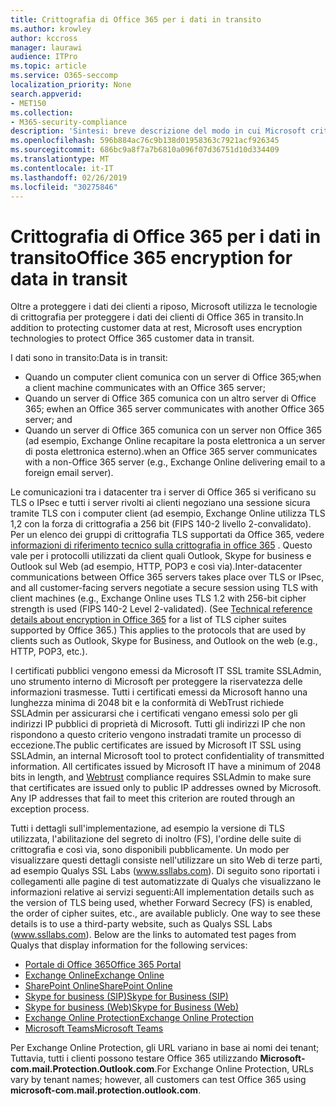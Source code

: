 ```yaml
---
title: Crittografia di Office 365 per i dati in transito
ms.author: krowley
author: kccross
manager: laurawi
audience: ITPro
ms.topic: article
ms.service: O365-seccomp
localization_priority: None
search.appverid:
- MET150
ms.collection:
- M365-security-compliance
description: 'Sintesi: breve descrizione del modo in cui Microsoft crittografa i dati in transito.'
ms.openlocfilehash: 596b884ac76c9b138d01958363c7921acf926345
ms.sourcegitcommit: 686bc9a8f7a7b6810a096f07d36751d10d334409
ms.translationtype: MT
ms.contentlocale: it-IT
ms.lasthandoff: 02/26/2019
ms.locfileid: "30275846"
---
```

# <a name="office-365-encryption-for-data-in-transit"></a><span data-ttu-id="24889-103">Crittografia di Office 365 per i dati in transito</span><span class="sxs-lookup"><span data-stu-id="24889-103">Office 365 encryption for data in transit</span></span>

<span data-ttu-id="24889-104">Oltre a proteggere i dati dei clienti a riposo, Microsoft utilizza le tecnologie di crittografia per proteggere i dati dei clienti di Office 365 in transito.</span><span class="sxs-lookup"><span data-stu-id="24889-104">In addition to protecting customer data at rest, Microsoft uses encryption technologies to protect Office 365 customer data in transit.</span></span> 

<span data-ttu-id="24889-105">I dati sono in transito:</span><span class="sxs-lookup"><span data-stu-id="24889-105">Data is in transit:</span></span>
- <span data-ttu-id="24889-106">Quando un computer client comunica con un server di Office 365;</span><span class="sxs-lookup"><span data-stu-id="24889-106">when a client machine communicates with an Office 365 server;</span></span>
- <span data-ttu-id="24889-107">Quando un server di Office 365 comunica con un altro server di Office 365; e</span><span class="sxs-lookup"><span data-stu-id="24889-107">when an Office 365 server communicates with another Office 365 server; and</span></span>
- <span data-ttu-id="24889-108">Quando un server di Office 365 comunica con un server non Office 365 (ad esempio, Exchange Online recapitare la posta elettronica a un server di posta elettronica esterno).</span><span class="sxs-lookup"><span data-stu-id="24889-108">when an Office 365 server communicates with a non-Office 365 server (e.g., Exchange Online delivering email to a foreign email server).</span></span>

<span data-ttu-id="24889-p101">Le comunicazioni tra i datacenter tra i server di Office 365 si verificano su TLS o IPsec e tutti i server rivolti ai clienti negoziano una sessione sicura tramite TLS con i computer client (ad esempio, Exchange Online utilizza TLS 1,2 con la forza di crittografia a 256 bit (FIPS 140-2 livello 2-convalidato). Per un elenco dei gruppi di crittografia TLS supportati da Office 365, vedere [informazioni di riferimento tecnico sulla crittografia in office 365](https://support.office.com/article/Technical-reference-details-about-encryption-in-Office-365-862CBE93-4268-4EF9-BA79-277545ECF221) . Questo vale per i protocolli utilizzati da client quali Outlook, Skype for business e Outlook sul Web (ad esempio, HTTP, POP3 e così via).</span><span class="sxs-lookup"><span data-stu-id="24889-p101">Inter-datacenter communications between Office 365 servers takes place over TLS or IPsec, and all customer-facing servers negotiate a secure session using TLS with client machines (e.g., Exchange Online uses TLS 1.2 with 256-bit cipher strength is used (FIPS 140-2 Level 2-validated). (See [Technical reference details about encryption in Office 365](https://support.office.com/article/Technical-reference-details-about-encryption-in-Office-365-862CBE93-4268-4EF9-BA79-277545ECF221) for a list of TLS cipher suites supported by Office 365.) This applies to the protocols that are used by clients such as Outlook, Skype for Business, and Outlook on the web (e.g., HTTP, POP3, etc.).</span></span>

<span data-ttu-id="24889-p102">I certificati pubblici vengono emessi da Microsoft IT SSL tramite SSLAdmin, uno strumento interno di Microsoft per proteggere la riservatezza delle informazioni trasmesse. Tutti i certificati emessi da Microsoft hanno una lunghezza minima di 2048 bit e la conformità [](http://www.webtrust.org/homepage-documents/item70372.pdf) di WebTrust richiede SSLAdmin per assicurarsi che i certificati vengano emessi solo per gli indirizzi IP pubblici di proprietà di Microsoft. Tutti gli indirizzi IP che non rispondono a questo criterio vengono instradati tramite un processo di eccezione.</span><span class="sxs-lookup"><span data-stu-id="24889-p102">The public certificates are issued by Microsoft IT SSL using SSLAdmin, an internal Microsoft tool to protect confidentiality of transmitted information. All certificates issued by Microsoft IT have a minimum of 2048 bits in length, and [Webtrust](http://www.webtrust.org/homepage-documents/item70372.pdf) compliance requires SSLAdmin to make sure that certificates are issued only to public IP addresses owned by Microsoft. Any IP addresses that fail to meet this criterion are routed through an exception process.</span></span>

<span data-ttu-id="24889-p103">Tutti i dettagli sull'implementazione, ad esempio la versione di TLS utilizzata, l'abilitazione del segreto di inoltro (FS), l'ordine delle suite di crittografia e così via, sono disponibili pubblicamente. Un modo per visualizzare questi dettagli consiste nell'utilizzare un sito Web di terze parti, ad esempio Qualys SSL Labs (www.ssllabs.com). Di seguito sono riportati i collegamenti alle pagine di test automatizzate di Qualys che visualizzano le informazioni relative ai servizi seguenti:</span><span class="sxs-lookup"><span data-stu-id="24889-p103">All implementation details such as the version of TLS being used, whether Forward Secrecy (FS) is enabled, the order of cipher suites, etc., are available publicly. One way to see these details is to use a third-party website, such as Qualys SSL Labs (www.ssllabs.com). Below are the links to automated test pages from Qualys that display information for the following services:</span></span>
- [<span data-ttu-id="24889-117">Portale di Office 365</span><span class="sxs-lookup"><span data-stu-id="24889-117">Office 365 Portal</span></span>](https://www.ssllabs.com/ssltest/analyze.html?d=portal.office.com&hideResults=on)
- [<span data-ttu-id="24889-118">Exchange Online</span><span class="sxs-lookup"><span data-stu-id="24889-118">Exchange Online</span></span>](https://www.ssllabs.com/ssltest/analyze.html?d=outlook.office365.com&hideResults=on)
- [<span data-ttu-id="24889-119">SharePoint Online</span><span class="sxs-lookup"><span data-stu-id="24889-119">SharePoint Online</span></span>](https://www.ssllabs.com/ssltest/analyze.html?d=microsoft-my.sharepoint.com&hideResults=on)
- [<span data-ttu-id="24889-120">Skype for business (SIP)</span><span class="sxs-lookup"><span data-stu-id="24889-120">Skype for Business (SIP)</span></span>](https://www.ssllabs.com/ssltest/analyze.html?d=sipdir.online.lync.com)
- [<span data-ttu-id="24889-121">Skype for business (Web)</span><span class="sxs-lookup"><span data-stu-id="24889-121">Skype for Business (Web)</span></span>](https://www.ssllabs.com/ssltest/analyze.html?d=webdir.online.lync.com&hideResults=on)
- [<span data-ttu-id="24889-122">Exchange Online Protection</span><span class="sxs-lookup"><span data-stu-id="24889-122">Exchange Online Protection</span></span>](https://ssl-tools.net/mailservers/microsoft-com.mail.protection.outlook.com)
- [<span data-ttu-id="24889-123">Microsoft Teams</span><span class="sxs-lookup"><span data-stu-id="24889-123">Microsoft Teams</span></span>](https://www.ssllabs.com/ssltest/analyze.html?d=teams.microsoft.com&latest)

<span data-ttu-id="24889-124">Per Exchange Online Protection, gli URL variano in base ai nomi dei tenant; Tuttavia, tutti i clienti possono testare Office 365 utilizzando **Microsoft-com.mail.Protection.Outlook.com**.</span><span class="sxs-lookup"><span data-stu-id="24889-124">For Exchange Online Protection, URLs vary by tenant names; however, all customers can test Office 365 using **microsoft-com.mail.protection.outlook.com**.</span></span>
